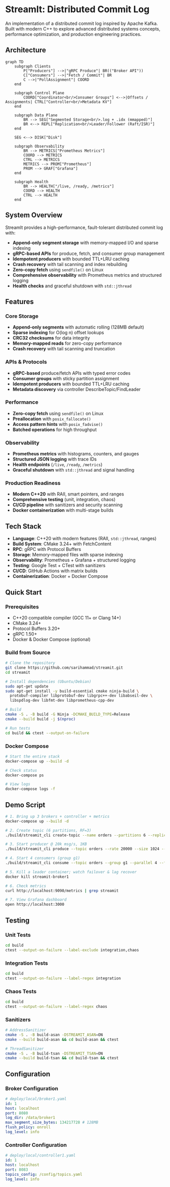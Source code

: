 # StreamIt: Distributed Commit Log

An implementation of a distributed commit log inspired by Apache Kafka. Built with modern C++ to explore advanced distributed systems concepts, performance optimization, and production engineering practices.

## Architecture

```mermaid
graph TD
    subgraph Clients
        P["Producers"] -->|"gRPC Produce"| BR(("Broker API"))
        C["Consumers"] -->|"Fetch / Commit"| BR
        C -->|"PollAssignment"| COORD
    end

    subgraph Control Plane
        COORD["Coordinator<br/>Consumer Groups"] <-->|Offsets / Assignments| CTRL["Controller<br/>Metadata KV"]
    end

    subgraph Data Plane
        BR --> SEG["Segmented Storage<br/>.log + .idx (mmapped)"]
        BR <--> REPL["Replication<br/>Leader/Follower (Raft/ISR)"]
    end

    SEG <--> DISK["Disk"]

    subgraph Observability
        BR --> METRICS["Prometheus Metrics"]
        COORD --> METRICS
        CTRL --> METRICS
        METRICS --> PROM["Prometheus"]
        PROM --> GRAF["Grafana"]
    end

    subgraph Health
        BR --> HEALTH["/live, /ready, /metrics"]
        COORD --> HEALTH
        CTRL --> HEALTH
    end
```

## System Overview

StreamIt provides a high-performance, fault-tolerant distributed commit log with:

- **Append-only segment storage** with memory-mapped I/O and sparse indexing
- **gRPC-based APIs** for produce, fetch, and consumer group management
- **Idempotent producers** with bounded TTL+LRU caching
- **Crash recovery** with tail scanning and index rebuilding
- **Zero-copy fetch** using `sendfile()` on Linux
- **Comprehensive observability** with Prometheus metrics and structured logging
- **Health checks** and graceful shutdown with `std::jthread`

## Features

### Core Storage

- **Append-only segments** with automatic rolling (128MB default)
- **Sparse indexing** for O(log n) offset lookups
- **CRC32 checksums** for data integrity
- **Memory-mapped reads** for zero-copy performance
- **Crash recovery** with tail scanning and truncation

### APIs & Protocols

- **gRPC-based** produce/fetch APIs with typed error codes
- **Consumer groups** with sticky partition assignment
- **Idempotent producers** with bounded TTL+LRU caching
- **Metadata discovery** via controller DescribeTopic/FindLeader

### Performance

- **Zero-copy fetch** using `sendfile()` on Linux
- **Preallocation** with `posix_fallocate()`
- **Access pattern hints** with `posix_fadvise()`
- **Batched operations** for high throughput

### Observability

- **Prometheus metrics** with histograms, counters, and gauges
- **Structured JSON logging** with trace IDs
- **Health endpoints** (`/live`, `/ready`, `/metrics`)
- **Graceful shutdown** with `std::jthread` and signal handling

### Production Readiness

- **Modern C++20** with RAII, smart pointers, and ranges
- **Comprehensive testing** (unit, integration, chaos)
- **CI/CD pipeline** with sanitizers and security scanning
- **Docker containerization** with multi-stage builds

## Tech Stack

- **Language**: C++20 with modern features (RAII, `std::jthread`, ranges)
- **Build System**: CMake 3.24+ with FetchContent
- **RPC**: gRPC with Protocol Buffers
- **Storage**: Memory-mapped files with sparse indexing
- **Observability**: Prometheus + Grafana + structured logging
- **Testing**: Google Test + CTest with sanitizers
- **CI/CD**: GitHub Actions with matrix builds
- **Containerization**: Docker + Docker Compose

## Quick Start

### Prerequisites

- C++20 compatible compiler (GCC 11+ or Clang 14+)
- CMake 3.24+
- Protocol Buffers 3.20+
- gRPC 1.50+
- Docker & Docker Compose (optional)

### Build from Source

```bash
# Clone the repository
git clone https://github.com/sarihammad/streamit.git
cd streamit

# Install dependencies (Ubuntu/Debian)
sudo apt-get update
sudo apt-get install -y build-essential cmake ninja-build \
  protobuf-compiler libprotobuf-dev libgrpc++-dev libabseil-dev \
  libspdlog-dev libfmt-dev libprometheus-cpp-dev

# Build
cmake -S . -B build -G Ninja -DCMAKE_BUILD_TYPE=Release
cmake --build build -j $(nproc)

# Run tests
cd build && ctest --output-on-failure
```

### Docker Compose

```bash
# Start the entire stack
docker-compose up --build -d

# Check status
docker-compose ps

# View logs
docker-compose logs -f
```

## Demo Script

```bash
# 1. Bring up 3 brokers + controller + metrics
docker-compose up --build -d

# 2. Create topic (6 partitions, RF=3)
./build/streamit_cli create-topic --name orders --partitions 6 --replication 3

# 3. Start producer @ 20k msg/s, 1KB
./build/streamit_cli produce --topic orders --rate 20000 --size 1024 --acks quorum

# 4. Start 4 consumers (group g1)
./build/streamit_cli consume --topic orders --group g1 --parallel 4 --from beginning

# 5. Kill a leader container; watch failover & lag recover
docker kill streamit-broker1

# 6. Check metrics
curl http://localhost:9090/metrics | grep streamit

# 7. View Grafana dashboard
open http://localhost:3000
```

## Testing

### Unit Tests

```bash
cd build
ctest --output-on-failure --label-exclude integration,chaos
```

### Integration Tests

```bash
cd build
ctest --output-on-failure --label-regex integration
```

### Chaos Tests

```bash
cd build
ctest --output-on-failure --label-regex chaos
```

### Sanitizers

```bash
# AddressSanitizer
cmake -S . -B build-asan -DSTREAMIT_ASAN=ON
cmake --build build-asan && cd build-asan && ctest

# ThreadSanitizer
cmake -S . -B build-tsan -DSTREAMIT_TSAN=ON
cmake --build build-tsan && cd build-tsan && ctest
```

## Configuration

### Broker Configuration

```yaml
# deploy/local/broker1.yaml
id: 1
host: localhost
port: 8080
log_dir: /data/broker1
max_segment_size_bytes: 134217728 # 128MB
flush_policy: onroll
log_level: info
```

### Controller Configuration

```yaml
# deploy/local/controller1.yaml
id: 1
host: localhost
port: 8083
topics_config: /config/topics.yaml
log_level: info
```
